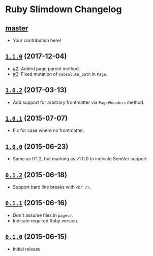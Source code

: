 # Ruby Slimdown Changelog

## [master]
[master]: https://github.com/APMG/ruby-slimdown/compare/1.1.0...HEAD

* Your contribution here!

## [`1.1.0`] (2017-12-04)
[`1.1.0`]: https://github.com/APMG/ruby-slimdown/compare/1.0.2...1.1.0

* [#2](https://github.com/APMG/ruby-slimdown/pull/2): Added page parent method.
* [#3](https://github.com/APMG/ruby-slimdown/pull/3): Fixed mutation of `@absolute_path` in `Page`.

## [`1.0.2`] (2017-03-13)
[`1.0.2`]: https://github.com/APMG/ruby-slimdown/compare/1.0.1...1.0.2

* Add support for arbitrary frontmatter via `Page#headers` method.

## [`1.0.1`] (2015-07-07)
[`1.0.1`]: https://github.com/APMG/ruby-slimdown/compare/1.0.0...1.0.1

* Fix for case where no frontmatter.

## [`1.0.0`] (2015-06-23)
[`1.0.0`]: https://github.com/APMG/ruby-slimdown/compare/0.1.2...1.0.0

* Same as 0.1.2, but marking as v1.0.0 to indicate SemVer support.

## [`0.1.2`] (2015-06-18)
[`0.1.2`]: https://github.com/APMG/ruby-slimdown/compare/0.1.1...0.1.2

* Support hard line breaks with `<br />`.

## [`0.1.1`] (2015-06-16)
[`0.1.1`]: https://github.com/APMG/ruby-slimdown/compare/0.1.0...0.1.1

* Don't assume files in `pages/`.
* Indicate required Ruby version.

## [`0.1.0`] (2015-06-15)
[`0.1.0`]: https://github.com/APMG/ruby-slimdown/compare/c1c7481d493c444529fe40082fc23b935f20c55b...0.1.0

* Initial release
